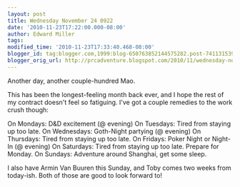 ```yaml
---
layout: post
title: Wednesday November 24 0922
date: '2010-11-23T17:22:00.000-08:00'
author: Edward Miller
tags: 
modified_time: '2010-11-23T17:33:40.468-08:00'
blogger_id: tag:blogger.com,1999:blog-650763852144575282.post-7411315393159621073
blogger_orig_url: http://prcadventure.blogspot.com/2010/11/wednesday-november-24-0922.html
---
```


Another day, another couple-hundred Mao.

This has been the longest-feeling month back ever, and I hope the rest of my contract doesn't feel so fatiguing. I've got a couple remedies to the work crush though:

On Mondays: D&D excitement (@ evening)
On Tuesdays: Tired from staying up too late.
On Wednesdays: Goth-Night partying (@ evening)
On Thursdays: Tired from staying up too late.
On Fridays: Poker Night or Night-In (@ evening)
On Saturdays: Tired from staying up too late. Prepare for Monday.
On Sundays: Adventure around Shanghai, get some sleep.

I also have Armin Van Buuren this Sunday, and Toby comes two weeks from today-ish. Both of those are good to look forward to!
